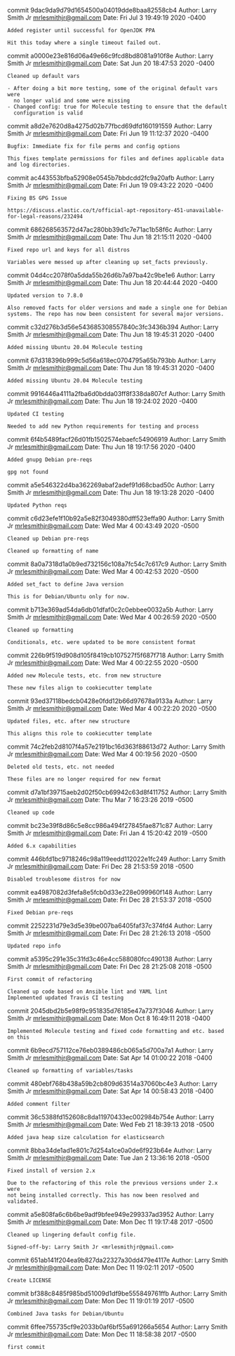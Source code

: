 commit 9dac9da9d79d1654500a04019dde8baa82558cb4
Author: Larry Smith Jr <mrlesmithjr@gmail.com>
Date:   Fri Jul 3 19:49:19 2020 -0400

    Added register until successful for OpenJDK PPA
    
    Hit this today where a single timeout failed out.

commit a0000e23e816d06a49e66c9fcd8bd8081a910f8e
Author: Larry Smith Jr <mrlesmithjr@gmail.com>
Date:   Sat Jun 20 18:47:53 2020 -0400

    Cleaned up default vars
    
    - After doing a bit more testing, some of the original default vars were
      no longer valid and some were missing
    - Changed config: true for Molecule testing to ensure that the default
      configuration is valid

commit a8d2e7620d8a4275d02b77fbcd69dfd160191559
Author: Larry Smith Jr <mrlesmithjr@gmail.com>
Date:   Fri Jun 19 11:12:37 2020 -0400

    Bugfix: Immediate fix for file perms and config options
    
    This fixes template permissions for files and defines applicable data
    and log directories.

commit ac443553bfba52908e0545b7bbdcdd2fc9a20afb
Author: Larry Smith Jr <mrlesmithjr@gmail.com>
Date:   Fri Jun 19 09:43:22 2020 -0400

    Fixing BS GPG Issue
    
    https://discuss.elastic.co/t/official-apt-repository-451-unavailable-for-legal-reasons/232494

commit 686268563572d47ac280bb39d1c7e71ac1b58f6c
Author: Larry Smith Jr <mrlesmithjr@gmail.com>
Date:   Thu Jun 18 21:15:11 2020 -0400

    Fixed repo url and keys for all distros
    
    Variables were messed up after cleaning up set_facts previously.

commit 04d4cc2078f0a5dda55b26d6b7a97ba42c9be1e6
Author: Larry Smith Jr <mrlesmithjr@gmail.com>
Date:   Thu Jun 18 20:44:44 2020 -0400

    Updated version to 7.8.0
    
    Also removed facts for older versions and made a single one for Debian
    systems. The repo has now been consistent for several major versions.

commit c32d276b3d56e543685308557840c3fc3436b394
Author: Larry Smith Jr <mrlesmithjr@gmail.com>
Date:   Thu Jun 18 19:45:31 2020 -0400

    Added missing Ubuntu 20.04 Molecule testing

commit 67d318396b999c5d56a618ec0704795a65b793bb
Author: Larry Smith Jr <mrlesmithjr@gmail.com>
Date:   Thu Jun 18 19:45:31 2020 -0400

    Added missing Ubuntu 20.04 Molecule testing

commit 9916446a4111a2fba6d0bdda03ff8f338da807cf
Author: Larry Smith Jr <mrlesmithjr@gmail.com>
Date:   Thu Jun 18 19:24:02 2020 -0400

    Updated CI testing
    
    Needed to add new Python requirements for testing and process

commit 6f4b5489facf26d01fb1502574ebaefc54906919
Author: Larry Smith Jr <mrlesmithjr@gmail.com>
Date:   Thu Jun 18 19:17:56 2020 -0400

    Added gnupg Debian pre-reqs
    
    gpg not found

commit a5e546322d4ba362269abaf2adef91d68cbad50c
Author: Larry Smith Jr <mrlesmithjr@gmail.com>
Date:   Thu Jun 18 19:13:28 2020 -0400

    Updated Python reqs

commit c6d23efe1f10b92a5e82f3049380dff523effa90
Author: Larry Smith Jr <mrlesmithjr@gmail.com>
Date:   Wed Mar 4 00:43:49 2020 -0500

    Cleaned up Debian pre-reqs
    
    Cleaned up formatting of name

commit 8a0a7318d1a0b9ed732156c108a7fc54c7c617c9
Author: Larry Smith Jr <mrlesmithjr@gmail.com>
Date:   Wed Mar 4 00:42:53 2020 -0500

    Added set_fact to define Java version
    
    This is for Debian/Ubuntu only for now.

commit b713e369ad54da6db01dfaf0c2c0ebbee0032a5b
Author: Larry Smith Jr <mrlesmithjr@gmail.com>
Date:   Wed Mar 4 00:26:59 2020 -0500

    Cleaned up formatting
    
    Conditionals, etc. were updated to be more consistent format

commit 226b9f519d908d105f8419cb107527f5f687f718
Author: Larry Smith Jr <mrlesmithjr@gmail.com>
Date:   Wed Mar 4 00:22:55 2020 -0500

    Added new Molecule tests, etc. from new structure
    
    These new files align to cookiecutter template

commit 93ed37118bedcb0428e0fdd12b66d97678a9133a
Author: Larry Smith Jr <mrlesmithjr@gmail.com>
Date:   Wed Mar 4 00:22:20 2020 -0500

    Updated files, etc. after new structure
    
    This aligns this role to cookiecutter template

commit 74c2feb2d8107f4a57e2191bc16d363f88613d72
Author: Larry Smith Jr <mrlesmithjr@gmail.com>
Date:   Wed Mar 4 00:19:56 2020 -0500

    Deleted old tests, etc. not needed
    
    These files are no longer required for new format

commit d7a1bf39715aeb2d02f50cb69942c63d8f411752
Author: Larry Smith Jr <mrlesmithjr@gmail.com>
Date:   Thu Mar 7 16:23:26 2019 -0500

    Cleaned up code

commit bc23e39f8d86c5e8cc986a494f27845fae871c87
Author: Larry Smith Jr <mrlesmithjr@gmail.com>
Date:   Fri Jan 4 15:20:42 2019 -0500

    Added 6.x capabilities

commit 446bfd1bc9718246c98a119eedd112022e1fc249
Author: Larry Smith Jr <mrlesmithjr@gmail.com>
Date:   Fri Dec 28 21:53:59 2018 -0500

    Disabled troublesome distros for now

commit ea4987082d3fefa8e5fcb0d33e228e099960f148
Author: Larry Smith Jr <mrlesmithjr@gmail.com>
Date:   Fri Dec 28 21:53:37 2018 -0500

    Fixed Debian pre-reqs

commit 2252231d79e3d5e39be007ba6405faf37c374fd4
Author: Larry Smith Jr <mrlesmithjr@gmail.com>
Date:   Fri Dec 28 21:26:13 2018 -0500

    Updated repo info

commit a5395c291e35c31fd3c46e4cc588080fcc490138
Author: Larry Smith Jr <mrlesmithjr@gmail.com>
Date:   Fri Dec 28 21:25:08 2018 -0500

    First commit of refactoring
    
    Cleaned up code based on Ansible lint and YAML lint
    Implemented updated Travis CI testing

commit 2045dbd2b5e98f9c951835d76185e47a737f3046
Author: Larry Smith Jr <mrlesmithjr@gmail.com>
Date:   Mon Oct 8 16:49:11 2018 -0400

    Implemented Molecule testing and fixed code formatting and etc. based on this

commit 6b9ecd757112ce76eb0389486cb065a5d700a7a1
Author: Larry Smith Jr <mrlesmithjr@gmail.com>
Date:   Sat Apr 14 01:00:22 2018 -0400

    Cleaned up formatting of variables/tasks

commit 480ebf768b438a59b2cb809d63514a37060bc4e3
Author: Larry Smith Jr <mrlesmithjr@gmail.com>
Date:   Sat Apr 14 00:58:43 2018 -0400

    Added comment filter

commit 36c5388fd152608c8da11970433ec002984b754e
Author: Larry Smith Jr <mrlesmithjr@gmail.com>
Date:   Wed Feb 21 18:39:13 2018 -0500

    Added java heap size calculation for elasticsearch

commit 8bba34de1ad1e801c7d254a1ce0a0de6f923b64e
Author: Larry Smith Jr <mrlesmithjr@gmail.com>
Date:   Tue Jan 2 13:36:16 2018 -0500

    Fixed install of version 2.x
    
    Due to the refactoring of this role the previous versions under 2.x were
    not being installed correctly. This has now been resolved and validated.

commit a5e808fa6c6b6be9adf9bfee949e299337ad3952
Author: Larry Smith Jr <mrlesmithjr@gmail.com>
Date:   Mon Dec 11 19:17:48 2017 -0500

    Cleaned up lingering default config file.
    
    Signed-off-by: Larry Smith Jr <mrlesmithjr@gmail.com>

commit 651ab141f204ea9b827da22327a30dd479e4117e
Author: Larry Smith Jr <mrlesmithjr@gmail.com>
Date:   Mon Dec 11 19:02:11 2017 -0500

    Create LICENSE

commit bf388c8485f985bd51009d1df9be555849761ffb
Author: Larry Smith Jr <mrlesmithjr@gmail.com>
Date:   Mon Dec 11 19:01:19 2017 -0500

    Combined Java tasks for Debian/Ubuntu

commit 6ffee755735cf9e2033b0af6bf55a691266a5654
Author: Larry Smith Jr <mrlesmithjr@gmail.com>
Date:   Mon Dec 11 18:58:38 2017 -0500

    first commit
